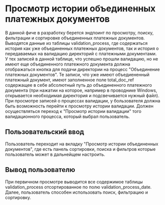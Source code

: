 # Просмотр истории объединенных платежных документов
В данной фиче в разработку берется эндпоинт по просмотру, поиску, фильтрации и сортировке объединенных платежных документов. Выводятся данные из таблицы validation_process, где содержаться история как уже объединенных платежных документов, так и история о передаваемых на валидацию директорий с платежными документами. У тех записей в данной таблице, что успешно прошли валидацию, но не имеют еще объединенного платежного документа должна отображаться кнопка для подачи директории на процесс "Объединение платежных документов". Те записи, что уже имеют объедиененный платежный документ, имеют заполненное поле total_doc_ref содержащее в себе абсолютный путь до объединенного платежного документа (при нажатии на которое, например в проводнике Windows, открывается необходимая директория и подсвечивается нужный файл). При просмотре записей о процессах валидации, у бользователя должна быть возможность перейти к просмотру истории валидации. Должен осуществляться переход к "Просмотр истории валидации" того валидационного процесса, который выбрал пользователь.
## Пользовательский ввод
Пользователь переходит на вкладку "Просмотр истории объединенных документов", где есть панель сортировки, поиска и фильтров которые пользователь может в дальнейщем настроить.
## Вывод пользователю
При первичном просмотре выводится все содержимое таблицы validation_process отсортированное по полю validation_process_date. Далее, пользователь способен использовать поиск, фильтрацию и сортировку.
